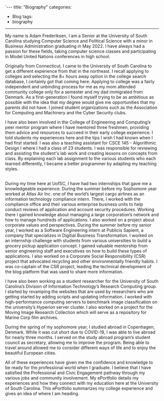 `---
title: "Biography"
categories:
  - Blog
tags:
  - biography
---
<p>My name is Adam Frederiksen, I am a Senior at the University of South Carolina studying Computer Science and Political Science with a minor in Business Administration graduating in May 2022. I have always had a passion for these fields, taking computer science classes and participating in Model United Nations conferences in high school.</p>
<p>Originally from Connecticut, I came to the University of South Carolina to get a different experience from that in the northeast. I recall applying to colleges and selecting the 8+ hours away option in the college search database, I certainly got that coming here. Applying to college was a fairly independent and unbinding process for me as my mom attended community college only for a semester and my dad immigrated from Denmark. As a first-generation I found myself trying to be as ambitious as possible with the idea that my degree would give me opportunities that my parents did not have. I joined student organizations such as the Association for Computing and Machinery and the Cyber Security clubs.</p>
<p>I have also been involved in the College of Engineering and Computing&rsquo;s peer mentor program where I have mentored three freshmen, providing them advice and resources to succeed in their early college experience. I told students my experiences here and the tips I wish I had known when I had first started. I was also a teaching assistant for CSCE 145 - Algorithmic Design I where I had a class of 23 students. I was responsible for reviewing and assisting the student&apos;s lab work and creating lessons on concepts from class. By explaining each lab assignment to the various students who each learned differently, I became a better programmer by adapting my teaching styles.<br><br></p>
<p>During my time here at UofSC, I have had two internships that gave me a knowledgeable experience. During the summer before my Sophomore year worked at Atlas Air Inc. one of the world&rsquo;s largest cargo airlines as an information technology compliance intern. There, I worked with the compliance office and their various enterprise business units to help conduct reviews of application and account security procedures. Working there I gained knowledge about managing a large corporation&rsquo;s network and how to manage hundreds of applications. I also worked on a project about corporate values and perspectives. During the summer before my senior year, I worked as a Software Engineering intern at Publicis Sapient, a company that specializes in Digitial Business Transformation. I worked on an internship challenge with students from various universities to build a grocery pickup application concept. I gained valuable mentorship from senior engineering staff and executives on how to build these types of applications. I also worked on a Corporate Social Responsibility (CSR) project that advocated recycling and other environmentally friendly habits. I was co-captain of the CSR project, leading the technical development of the blog platform that was used to share more information.</p>
<p>I have also been working as a student researcher for the University of South Carolina&rsquo;s Division of Information Technology&rsquo;s Research Computing group. I started by revamping the websites that are used by researchers who are getting started by adding scripts and updating information. I worked with high-performance computing servers to benchmark image classification on the university&rsquo;s Hyperion server cluster. I also worked on a project for the Moving Image Research Collection which will serve as a repository for Marine Corp film archives.</p>
<p>During the spring of my sophomore year, I studied abroad in Copenhagen, Denmark. While it was cut short due to COVID-19, I was able to live abroad for nearly three months. I served on the study abroad program&rsquo;s student council as secretary, allowing me to improve the program. Being able to travel around allowed me to consider different ways of life and to enjoy the beautiful European cities.</p>
<p>All of these experiences have given me the confidence and knowledge to be ready for the professional world when I graduate. I believe that I have satisfied the Professional and Civic Engagement pathway through my various jobs and community involvement. My ePortfolio details my experiences and how they connect with my education here at the University of South Carolina. This ePortfolio summarizes my college experience and gives an idea of where I am heading.</p>